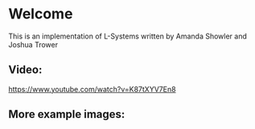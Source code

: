 # Welcome

This is an implementation of L-Systems written by Amanda Showler and Joshua Trower

## Video:
https://www.youtube.com/watch?v=K87tXYV7En8

## More example images:
